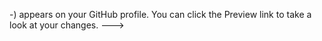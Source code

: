 -) appears on your GitHub profile.
You can click the Preview link to take a look at your changes.
--->
